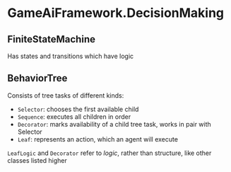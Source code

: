 # GameAiFramework.DecisionMaking

## FiniteStateMachine
Has states and transitions which have logic

## BehaviorTree
Consists of tree tasks of different kinds:
- `Selector`: chooses the first available child
- `Sequence`: executes all children in order
- `Decorator`: marks availability of a child tree task, works in pair with Selector
- `Leaf`: represents an action, which an agent will execute

`LeafLogic` and `Decorator` refer to _logic_, rather than structure, like other classes listed higher 